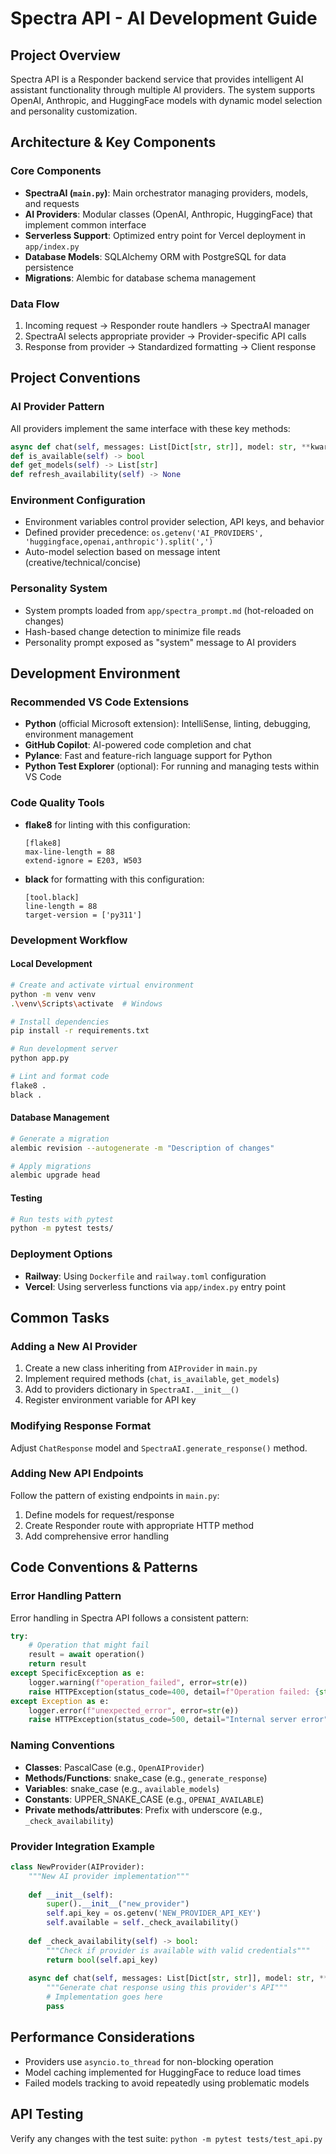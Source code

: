 # Spectra API - AI Development Guide

## Project Overview

Spectra API is a Responder backend service that provides intelligent AI assistant functionality through multiple AI providers. The system supports OpenAI, Anthropic, and HuggingFace models with dynamic model selection and personality customization.

## Architecture & Key Components

### Core Components

- **SpectraAI (`main.py`)**: Main orchestrator managing providers, models, and requests
- **AI Providers**: Modular classes (OpenAI, Anthropic, HuggingFace) that implement common interface
- **Serverless Support**: Optimized entry point for Vercel deployment in `app/index.py`
- **Database Models**: SQLAlchemy ORM with PostgreSQL for data persistence
- **Migrations**: Alembic for database schema management

### Data Flow

1. Incoming request → Responder route handlers → SpectraAI manager
2. SpectraAI selects appropriate provider → Provider-specific API calls
3. Response from provider → Standardized formatting → Client response

## Project Conventions

### AI Provider Pattern

All providers implement the same interface with these key methods:
```python
async def chat(self, messages: List[Dict[str, str]], model: str, **kwargs) -> Dict[str, Any]
def is_available(self) -> bool
def get_models(self) -> List[str]
def refresh_availability(self) -> None
```

### Environment Configuration

- Environment variables control provider selection, API keys, and behavior
- Defined provider precedence: `os.getenv('AI_PROVIDERS', 'huggingface,openai,anthropic').split(',')`
- Auto-model selection based on message intent (creative/technical/concise)

### Personality System

- System prompts loaded from `app/spectra_prompt.md` (hot-reloaded on changes)
- Hash-based change detection to minimize file reads
- Personality prompt exposed as "system" message to AI providers

## Development Environment

### Recommended VS Code Extensions

- **Python** (official Microsoft extension): IntelliSense, linting, debugging, environment management
- **GitHub Copilot**: AI-powered code completion and chat
- **Pylance**: Fast and feature-rich language support for Python
- **Python Test Explorer** (optional): For running and managing tests within VS Code

### Code Quality Tools

- **flake8** for linting with this configuration:
  ```
  [flake8]
  max-line-length = 88
  extend-ignore = E203, W503
  ```

- **black** for formatting with this configuration:
  ```
  [tool.black]
  line-length = 88
  target-version = ['py311']
  ```

### Development Workflow

#### Local Development

```bash
# Create and activate virtual environment
python -m venv venv
.\venv\Scripts\activate  # Windows

# Install dependencies
pip install -r requirements.txt

# Run development server
python app.py

# Lint and format code
flake8 .
black .
```

#### Database Management

```bash
# Generate a migration
alembic revision --autogenerate -m "Description of changes"

# Apply migrations
alembic upgrade head
```

#### Testing

```bash
# Run tests with pytest
python -m pytest tests/
```

### Deployment Options

- **Railway**: Using `Dockerfile` and `railway.toml` configuration
- **Vercel**: Using serverless functions via `app/index.py` entry point

## Common Tasks

### Adding a New AI Provider

1. Create a new class inheriting from `AIProvider` in `main.py`
2. Implement required methods (`chat`, `is_available`, `get_models`)
3. Add to providers dictionary in `SpectraAI.__init__()`
4. Register environment variable for API key

### Modifying Response Format

Adjust `ChatResponse` model and `SpectraAI.generate_response()` method.

### Adding New API Endpoints

Follow the pattern of existing endpoints in `main.py`:
1. Define models for request/response
2. Create Responder route with appropriate HTTP method
3. Add comprehensive error handling

## Code Conventions & Patterns

### Error Handling Pattern

Error handling in Spectra API follows a consistent pattern:
```python
try:
    # Operation that might fail
    result = await operation()
    return result
except SpecificException as e:
    logger.warning(f"operation_failed", error=str(e))
    raise HTTPException(status_code=400, detail=f"Operation failed: {str(e)}")
except Exception as e:
    logger.error(f"unexpected_error", error=str(e))
    raise HTTPException(status_code=500, detail="Internal server error")
```

### Naming Conventions

- **Classes**: PascalCase (e.g., `OpenAIProvider`)
- **Methods/Functions**: snake_case (e.g., `generate_response`)
- **Variables**: snake_case (e.g., `available_models`)
- **Constants**: UPPER_SNAKE_CASE (e.g., `OPENAI_AVAILABLE`)
- **Private methods/attributes**: Prefix with underscore (e.g., `_check_availability`)

### Provider Integration Example

```python
class NewProvider(AIProvider):
    """New AI provider implementation"""
    
    def __init__(self):
        super().__init__("new_provider")
        self.api_key = os.getenv('NEW_PROVIDER_API_KEY')
        self.available = self._check_availability()
    
    def _check_availability(self) -> bool:
        """Check if provider is available with valid credentials"""
        return bool(self.api_key)
    
    async def chat(self, messages: List[Dict[str, str]], model: str, **kwargs) -> Dict[str, Any]:
        """Generate chat response using this provider's API"""
        # Implementation goes here
        pass
```

## Performance Considerations

- Providers use `asyncio.to_thread` for non-blocking operation
- Model caching implemented for HuggingFace to reduce load times
- Failed models tracking to avoid repeatedly using problematic models

## API Testing

Verify any changes with the test suite: `python -m pytest tests/test_api.py`

